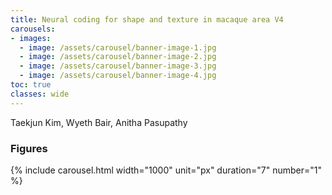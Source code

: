 ```yaml
---
title: Neural coding for shape and texture in macaque area V4
carousels:
- images: 
  - image: /assets/carousel/banner-image-1.jpg
  - image: /assets/carousel/banner-image-2.jpg
  - image: /assets/carousel/banner-image-3.jpg
  - image: /assets/carousel/banner-image-4.jpg
toc: true
classes: wide
---
```


Taekjun Kim, Wyeth Bair, Anitha Pasupathy

### Figures
{% include carousel.html width="1000" unit="px" duration="7" number="1" %}
